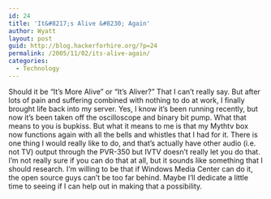 ```yaml
---
id: 24
title: 'It&#8217;s Alive &#8230; Again'
author: Wyatt
layout: post
guid: http://blog.hackerforhire.org/?p=24
permalink: /2005/11/02/its-alive-again/
categories:
  - Technology
---
```

Should it be &#8220;It&#8217;s More Alive&#8221; or &#8220;It&#8217;s Aliver?&#8221; That I can&#8217;t really say. But after lots of pain and suffering combined with nothing to do at work, I finally brought life back into my server. Yes, I know it&#8217;s been running recently, but now it&#8217;s been taken off the oscilloscope and binary bit pump. What that means to you is bupkiss. But what it means to me is that my Mythtv box now functions again with all the bells and whistles that I had for it. There is one thing I would really like to do, and that&#8217;s actually have other audio (i.e. not TV) output through the PVR-350 but IVTV doesn&#8217;t really let you do that. I&#8217;m not really sure if you can do that at all, but it sounds like something that I should research. I&#8217;m willing to be that if Windows Media Center can do it, the open source guys can&#8217;t be too far behind. Maybe I&#8217;ll dedicate a little time to seeing if I can help out in making that a possibility.